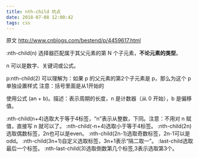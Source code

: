 ```yaml
---
title: nth-child 坑点
date: 2018-07-08 12:00:42
tags: css
---
```

原文 http://www.cnblogs.com/bestend/p/4459617.html

:nth-child(n) 选择器匹配属于其父元素的第 N 个子元素，**不论元素的类型**。

n 可以是数字、关键词或公式。
 
p:nth-child(2) 可以理解为：如果 p 的父元素的第2个子元素是 p，那么为这个 p 单独设置样式
注意：括号里面是从1开始的

 
使用公式 (an + b)。描述：表示周期的长度，n 是计数器（从 0 开始），b 是偏移值。
 
:nth-child(n+4)选取大于等于4标签，“n”表示从整数，下同。注意：不用对 n 赋值，直接写 n 就可以了。
:nth-child(-n+4)选取小于等于4标签。
:nth-child(2n)选取偶数标签，2n也可以是even。
:nth-child(2n-1)选取奇数标签，2n-1可以是odd。
:nth-child(3n+1)自定义选取标签，3n+1表示“隔二取一”。
:last-child选取最后一个标签。
:nth-last-child(3)选取倒数第几个标签,3表示选取第3个。